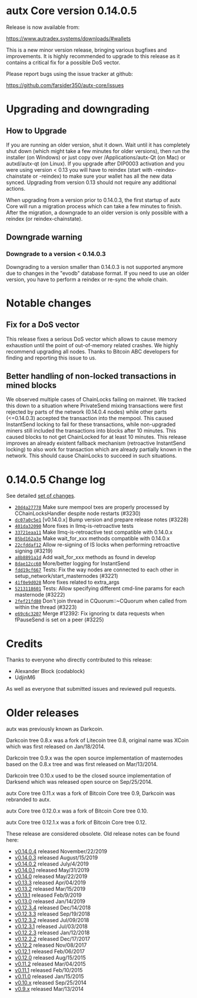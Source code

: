autx Core version 0.14.0.5
==========================

Release is now available from:

  <https://www.autradex.systems/downloads/#wallets>

This is a new minor version release, bringing various bugfixes and improvements.
It is highly recommended to upgrade to this release as it contains a critical
fix for a possible DoS vector.

Please report bugs using the issue tracker at github:

  <https://github.com/farsider350/autx-core/issues>


Upgrading and downgrading
=========================

How to Upgrade
--------------

If you are running an older version, shut it down. Wait until it has completely
shut down (which might take a few minutes for older versions), then run the
installer (on Windows) or just copy over /Applications/autx-Qt (on Mac) or
autxd/autx-qt (on Linux). If you upgrade after DIP0003 activation and you were
using version < 0.13 you will have to reindex (start with -reindex-chainstate
or -reindex) to make sure your wallet has all the new data synced. Upgrading from
version 0.13 should not require any additional actions.

When upgrading from a version prior to 0.14.0.3, the
first startup of autx Core will run a migration process which can take a few minutes
to finish. After the migration, a downgrade to an older version is only possible with
a reindex (or reindex-chainstate).

Downgrade warning
-----------------

### Downgrade to a version < 0.14.0.3

Downgrading to a version smaller than 0.14.0.3 is not supported anymore due to changes
in the "evodb" database format. If you need to use an older version, you have to perform
a reindex or re-sync the whole chain.

Notable changes
===============

Fix for a DoS vector
--------------------

This release fixes a serious DoS vector which allows to cause memory exhaustion until the point of
out-of-memory related crashes. We highly recommend upgrading all nodes. Thanks to Bitcoin ABC
developers for finding and reporting this issue to us.

Better handling of non-locked transactions in mined blocks
----------------------------------------------------------

We observed multiple cases of ChainLocks failing on mainnet. We tracked this down to a situation where
PrivateSend mixing transactions were first rejected by parts of the network (0.14.0.4 nodes) while other parts
(<=0.14.0.3) accepted the transaction into the mempool. This caused InstantSend locking to fail for these
transactions, while non-upgraded miners still included the transactions into blocks after 10 minutes.
This caused blocks to not get ChainLocked for at least 10 minutes. This release improves an already existent
fallback mechanism (retroactive InstantSend locking) to also work for transaction which are already partially
known in the network. This should cause ChainLocks to succeed in such situations.

0.14.0.5 Change log
===================

See detailed [set of changes](https://github.com/farsider350/autx-core/compare/v0.14.0.4...autxpay:v0.14.0.5).

- [`20d4a27778`](https://github.com/farsider350/autx-core/commit/dc07a0c5e1) Make sure mempool txes are properly processed by CChainLocksHandler despite node restarts (#3230)
- [`dc07a0c5e1`](https://github.com/farsider350/autx-core/commit/dc07a0c5e1) [v0.14.0.x] Bump version and prepare release notes (#3228)
- [`401da32090`](https://github.com/farsider350/autx-core/commit/401da32090) More fixes in llmq-is-retroactive tests
- [`33721eaa11`](https://github.com/farsider350/autx-core/commit/33721eaa11) Make llmq-is-retroactive test compatible with 0.14.0.x
- [`85bd162a3e`](https://github.com/farsider350/autx-core/commit/85bd162a3e) Make wait_for_xxx methods compatible with 0.14.0.x
- [`22cfddaf12`](https://github.com/farsider350/autx-core/commit/22cfddaf12) Allow re-signing of IS locks when performing retroactive signing (#3219)
- [`a8b8891a1d`](https://github.com/farsider350/autx-core/commit/a8b8891a1d) Add wait_for_xxx methods as found in develop
- [`8dae12cc60`](https://github.com/farsider350/autx-core/commit/8dae12cc60) More/better logging for InstantSend
- [`fdd19cf667`](https://github.com/farsider350/autx-core/commit/fdd19cf667) Tests: Fix the way nodes are connected to each other in setup_network/start_masternodes (#3221)
- [`41f0e9d028`](https://github.com/farsider350/autx-core/commit/41f0e9d028) More fixes related to extra_args
- [`5213118601`](https://github.com/farsider350/autx-core/commit/5213118601) Tests: Allow specifying different cmd-line params for each masternode (#3222)
- [`2fef21fd80`](https://github.com/farsider350/autx-core/commit/2fef21fd80) Don't join thread in CQuorum::~CQuorum when called from within the thread (#3223)
- [`e69c6c3207`](https://github.com/farsider350/autx-core/commit/e69c6c3207) Merge #12392: Fix ignoring tx data requests when fPauseSend is set on a peer (#3225)

Credits
=======

Thanks to everyone who directly contributed to this release:

- Alexander Block (codablock)
- UdjinM6

As well as everyone that submitted issues and reviewed pull requests.

Older releases
==============

autx was previously known as Darkcoin.

Darkcoin tree 0.8.x was a fork of Litecoin tree 0.8, original name was XCoin
which was first released on Jan/18/2014.

Darkcoin tree 0.9.x was the open source implementation of masternodes based on
the 0.8.x tree and was first released on Mar/13/2014.

Darkcoin tree 0.10.x used to be the closed source implementation of Darksend
which was released open source on Sep/25/2014.

autx Core tree 0.11.x was a fork of Bitcoin Core tree 0.9,
Darkcoin was rebranded to autx.

autx Core tree 0.12.0.x was a fork of Bitcoin Core tree 0.10.

autx Core tree 0.12.1.x was a fork of Bitcoin Core tree 0.12.

These release are considered obsolete. Old release notes can be found here:

- [v0.14.0.4](https://github.com/farsider350/autx-core/blob/master/doc/release-notes/autx/release-notes-0.14.0.4.md) released November/22/2019
- [v0.14.0.3](https://github.com/farsider350/autx-core/blob/master/doc/release-notes/autx/release-notes-0.14.0.3.md) released August/15/2019
- [v0.14.0.2](https://github.com/farsider350/autx-core/blob/master/doc/release-notes/autx/release-notes-0.14.0.2.md) released July/4/2019
- [v0.14.0.1](https://github.com/farsider350/autx-core/blob/master/doc/release-notes/autx/release-notes-0.14.0.1.md) released May/31/2019
- [v0.14.0](https://github.com/farsider350/autx-core/blob/master/doc/release-notes/autx/release-notes-0.14.0.md) released May/22/2019
- [v0.13.3](https://github.com/farsider350/autx-core/blob/master/doc/release-notes/autx/release-notes-0.13.3.md) released Apr/04/2019
- [v0.13.2](https://github.com/farsider350/autx-core/blob/master/doc/release-notes/autx/release-notes-0.13.2.md) released Mar/15/2019
- [v0.13.1](https://github.com/farsider350/autx-core/blob/master/doc/release-notes/autx/release-notes-0.13.1.md) released Feb/9/2019
- [v0.13.0](https://github.com/farsider350/autx-core/blob/master/doc/release-notes/autx/release-notes-0.13.0.md) released Jan/14/2019
- [v0.12.3.4](https://github.com/farsider350/autx-core/blob/master/doc/release-notes/autx/release-notes-0.12.3.4.md) released Dec/14/2018
- [v0.12.3.3](https://github.com/farsider350/autx-core/blob/master/doc/release-notes/autx/release-notes-0.12.3.3.md) released Sep/19/2018
- [v0.12.3.2](https://github.com/farsider350/autx-core/blob/master/doc/release-notes/autx/release-notes-0.12.3.2.md) released Jul/09/2018
- [v0.12.3.1](https://github.com/farsider350/autx-core/blob/master/doc/release-notes/autx/release-notes-0.12.3.1.md) released Jul/03/2018
- [v0.12.2.3](https://github.com/farsider350/autx-core/blob/master/doc/release-notes/autx/release-notes-0.12.2.3.md) released Jan/12/2018
- [v0.12.2.2](https://github.com/farsider350/autx-core/blob/master/doc/release-notes/autx/release-notes-0.12.2.2.md) released Dec/17/2017
- [v0.12.2](https://github.com/farsider350/autx-core/blob/master/doc/release-notes/autx/release-notes-0.12.2.md) released Nov/08/2017
- [v0.12.1](https://github.com/farsider350/autx-core/blob/master/doc/release-notes/autx/release-notes-0.12.1.md) released Feb/06/2017
- [v0.12.0](https://github.com/farsider350/autx-core/blob/master/doc/release-notes/autx/release-notes-0.12.0.md) released Aug/15/2015
- [v0.11.2](https://github.com/farsider350/autx-core/blob/master/doc/release-notes/autx/release-notes-0.11.2.md) released Mar/04/2015
- [v0.11.1](https://github.com/farsider350/autx-core/blob/master/doc/release-notes/autx/release-notes-0.11.1.md) released Feb/10/2015
- [v0.11.0](https://github.com/farsider350/autx-core/blob/master/doc/release-notes/autx/release-notes-0.11.0.md) released Jan/15/2015
- [v0.10.x](https://github.com/farsider350/autx-core/blob/master/doc/release-notes/autx/release-notes-0.10.0.md) released Sep/25/2014
- [v0.9.x](https://github.com/farsider350/autx-core/blob/master/doc/release-notes/autx/release-notes-0.9.0.md) released Mar/13/2014

